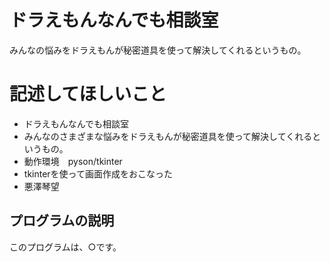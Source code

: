 # ドラえもんなんでも相談室
みんなの悩みをドラえもんが秘密道具を使って解決してくれるというもの。

# 記述してほしいこと
- ドラえもんなんでも相談室
- みんなのさまざまな悩みをドラえもんが秘密道具を使って解決してくれるというもの。
- 動作環境　pyson/tkinter
- tkinterを使って画面作成をおこなった
- 悪澤琴望

## プログラムの説明
このプログラムは、○です。



